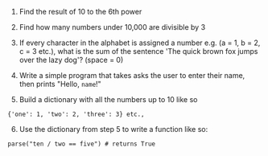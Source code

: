 1. Find the result of 10 to the 6th power

2. Find how many numbers under 10,000 are divisible by 3

3. If every character in the alphabet is assigned a number e.g. (a = 1, b = 2, c = 3 etc.),
   what is the sum of the sentence 'The quick brown fox jumps over the lazy dog'? (space = 0)

4. Write a simple program that takes asks the user to enter their name, then prints "Hello, `name`!"

5. Build a dictionary with all the numbers up to 10 like so 

```
{'one': 1, 'two': 2, 'three': 3} etc.,
```

6. Use the dictionary from step 5 to write a function like so:
```
parse("ten / two == five") # returns True
```


